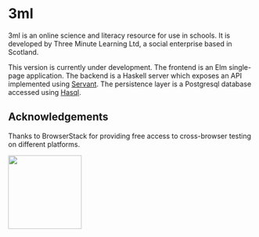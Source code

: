 # 3ml

3ml is an online science and literacy resource for use in schools. It is developed by Three Minute Learning Ltd, a social enterprise based in Scotland.

This version is currently under development. The frontend is an Elm single-page application. The backend is a Haskell server which exposes an API implemented using [Servant](https://haskell-servant.github.io/). The persistence layer is a Postgresql database accessed using [Hasql](https://github.com/nikita-volkov/hasql/).

## Acknowledgements

Thanks to BrowserStack for providing free access to cross-browser testing on different platforms.

<a href="http://browserstack.com"><img src="https://d3but80xmlhqzj.cloudfront.net/production/images/static/logo.svg" alt="" width="150"></a>
